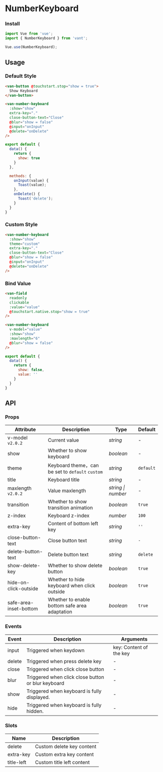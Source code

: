 # NumberKeyboard

### Install

``` javascript
import Vue from 'vue';
import { NumberKeyboard } from 'vant';

Vue.use(NumberKeyboard);
```

## Usage

### Default Style

```html
<van-button @touchstart.stop="show = true">
  Show Keyboard
</van-button>

<van-number-keyboard
  :show="show"
  extra-key="."
  close-button-text="Close"
  @blur="show = false"
  @input="onInput"
  @delete="onDelete"
/>
```

```javascript
export default {
  data() {
    return {
      show: true
    }
  },

  methods: {
    onInput(value) {
      Toast(value);
    },
    onDelete() {
      Toast('delete');
    }
  }
}
```

### Custom Style

```html
<van-number-keyboard
  :show="show"
  theme="custom"
  extra-key="."
  close-button-text="Close"
  @blur="show = false"
  @input="onInput"
  @delete="onDelete"
/>
```

### Bind Value

```html
<van-field
  readonly
  clickable
  :value="value"
  @touchstart.native.stop="show = true"
/>

<van-number-keyboard
  v-model="value"
  :show="show"
  :maxlength="6"
  @blur="show = false"
/>
```

```javascript
export default {
  data() {
    return {
      show: false,
      value: ''
    }
  }
}
```

## API

### Props

| Attribute | Description | Type | Default |
|------|------|------|------|
| v-model `v2.0.2` | Current value | *string* | - |
| show | Whether to show keyboard | *boolean* | - |
| theme | Keyboard theme，can be set to `default` `custom` | *string* | `default` |
| title | Keyboard title | *string* | - |
| maxlength `v2.0.2` | Value maxlength | *string \| number* | - |
| transition | Whether to show transition animation | *boolean* | `true` |
| z-index | Keyboard z-index | *number* | `100` |
| extra-key | Content of bottom left key | *string* | `''` |
| close-button-text | Close button text | *string* | `-` |
| delete-button-text | Delete button text | *string* | `delete` |
| show-delete-key | Whether to show delete button | *boolean* | `true` |
| hide-on-click-outside | Whether to hide keyboard when click outside | *boolean* | `true` |
| safe-area-inset-bottom | Whether to enable bottom safe area adaptation | *boolean* | `true` |

### Events

| Event | Description | Arguments |
|------|------|------|
| input | Triggered when keydown | key: Content of the key |
| delete | Triggered when press delete key | - |
| close | Triggered when click close button | - |
| blur | Triggered when click close button or blur keyboard | - |
| show | Triggered when keyboard is fully displayed. | - |
| hide | Triggered when keyboard is fully hidden. | - |

### Slots

| Name | Description |
|------|------|
| delete | Custom delete key content |
| extra-key | Custom extra key content |
| title-left | Custom title left content |
